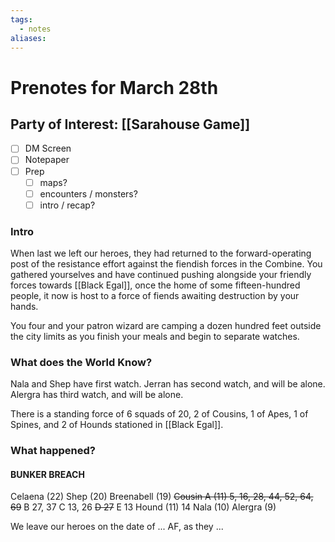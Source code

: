 ```yaml
---
tags:
  - notes
aliases:
---
```


# Prenotes for March 28th
## Party of Interest: [[Sarahouse Game]]
- [ ] DM Screen
- [ ] Notepaper
- [ ] Prep
	- [ ] maps?
	- [ ] encounters / monsters?
	- [ ] intro / recap?

### Intro

When last we left our heroes, they had returned to the forward-operating post of the resistance effort against the fiendish forces in the Combine. You gathered yourselves and have continued pushing alongside your friendly forces towards [[Black Egal]], once the home of some fifteen-hundred people, it now is host to a force of fiends awaiting destruction by your hands.

You four and your patron wizard are camping a dozen hundred feet outside the city limits as you finish your meals and begin to separate watches. 

### What does the World Know?

Nala and Shep have first watch.
Jerran has second watch, and will be alone.
Alergra has third watch, and will be alone.

There is a standing force of 6 squads of 20, 2 of Cousins, 1 of Apes, 1 of Spines, and 2 of Hounds stationed in [[Black Egal]].

### What happened?
#### BUNKER BREACH
Celaena (22)
Shep (20)
Breenabell (19)
~~Cousin A (11) 5, 16, 28, 44, 52, 64, 69~~
B 27, 37
C 13, 26
~~D 27~~
E 13
Hound (11) 14
Nala (10)
Alergra (9)

We leave our heroes on the date of ... AF, as they ...